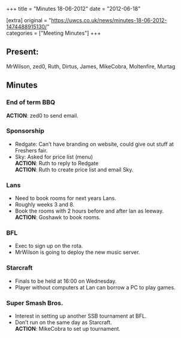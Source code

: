 +++
title = "Minutes 18-06-2012"
date = "2012-06-18"

[extra]
original = "https://uwcs.co.uk/news/minutes-18-06-2012-1474488915130/"    
categories = ["Meeting Minutes"]
+++

## Present:

MrWilson, zed0, Ruth, Dirtus, James, MikeCobra, Moltenfire, Murtag

## Minutes

### End of term BBQ

**ACTION**: zed0 to send email.

### Sponsorship

  - Redgate: Can’t have branding on website, could give out stuff at Freshers fair.
  - Sky: Asked for price list (menu)  
    **ACTION**: Ruth to reply to Redgate  
    **ACTION**: Ruth to create price list and email Sky.

### Lans

  - Need to book rooms for next years Lans.
  - Roughly weeks 3 and 8.
  - Book the rooms with 2 hours before and after lan as leeway.  
    **ACTION**: Goshawk to book rooms.

### BFL

  - Exec to sign up on the rota.
  - MrWilson is going to deploy the new music server.

### Starcraft

  - Finals to be held at 16:00 on Wednesday.
  - Player without computers at Lan can borrow a PC to play games.

### Super Smash Bros.

  - Interest in setting up another SSB tournament at BFL.
  - Don’t run on the same day as Starcraft.  
    **ACTION**: MikeCobra to set up tournament.
